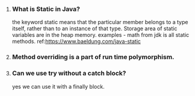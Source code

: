 1. ### What is Static in Java?
    the keyword static means that the particular member belongs to a type itself, rather than to an instance of that type. 
    Storage area of static variables are in the heap memory.
    examples - math from jdk is all static methods.
    ref:https://www.baeldung.com/java-static

2. ### Method overriding is a part of run time polymorphism.

3. ### Can we use try without a catch block?
     yes we can use it with a finally block. 


   
